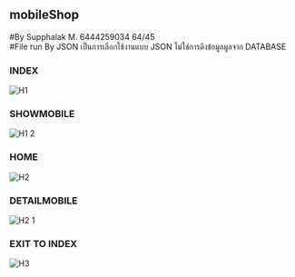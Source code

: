## mobileShop
#By Supphalak M. 6444259034 64/45<br>
#File run By JSON เป็นการเลือกใช้งานแบบ JSON ไม่ใช่การดึงข้อมูลมูลจาก DATABASE
### INDEX
![H1](https://user-images.githubusercontent.com/118444269/225512339-4aa254a4-5016-48ea-80e4-59d002d77ea5.png)
### SHOWMOBILE
![H1 2](https://user-images.githubusercontent.com/118444269/225512348-e2deb869-3faa-453a-8682-678564e3c634.png)
### HOME
![H2](https://user-images.githubusercontent.com/118444269/225512349-773cc2c1-5afc-41cc-b5a1-bf9a945ebbf4.png)
### DETAILMOBILE
![H2 1](https://user-images.githubusercontent.com/118444269/225512351-52096c03-1776-4e23-8077-181d92ec51d3.png)
### EXIT TO INDEX
![H3](https://user-images.githubusercontent.com/118444269/225512352-60712cd0-e5f7-4125-b710-f60590a8a0ef.png)

